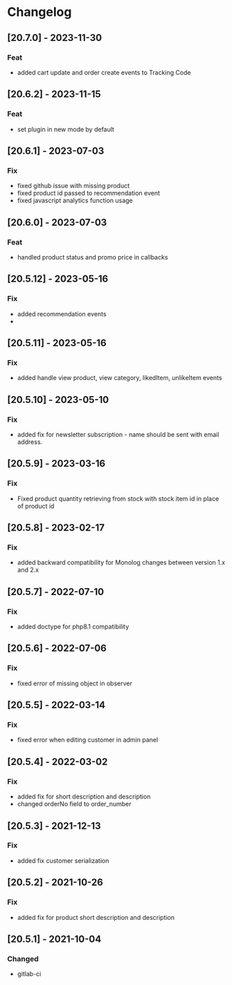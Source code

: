 # Changelog

## [20.7.0] - 2023-11-30
### Feat
- added cart update and order create events to Tracking Code

## [20.6.2] - 2023-11-15
### Feat
- set plugin in new mode by default

## [20.6.1] - 2023-07-03
### Fix
- fixed github issue with missing product
- fixed product id passed to recommendation event
- fixed javascript analytics function usage


## [20.6.0] - 2023-07-03
### Feat
- handled product status and promo price in callbacks

## [20.5.12] - 2023-05-16
### Fix
- added recommendation events
- 
## [20.5.11] - 2023-05-16
### Fix
- added handle view product, view category, likedItem, unlikeItem events

## [20.5.10] - 2023-05-10
### Fix
- added fix for newsletter subscription - name should be sent with email address.

## [20.5.9] - 2023-03-16
### Fix
- Fixed product quantity retrieving from stock with stock item id in place of product id

## [20.5.8] - 2023-02-17
### Fix
- added backward compatibility for Monolog changes between version 1.x and 2.x

## [20.5.7] - 2022-07-10
### Fix
- added doctype for php8.1 compatibility

## [20.5.6] - 2022-07-06
### Fix
- fixed error of missing object in observer

## [20.5.5] - 2022-03-14
### Fix
- fixed error when editing customer in admin panel

## [20.5.4] - 2022-03-02
### Fix
- added fix for short description and description
- changed orderNo field to order_number

## [20.5.3] - 2021-12-13
### Fix
- added fix customer serialization

## [20.5.2] - 2021-10-26
### Fix
- added fix for product short description and description

## [20.5.1] - 2021-10-04
### Changed
- gitlab-ci
